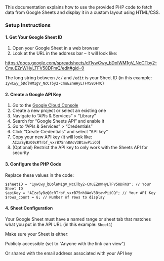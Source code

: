 
This documentation explains how to use the provided PHP code to fetch data from Google Sheets and display it in a custom layout using HTML/CSS.

### Setup Instructions

#### 1. Get Your Google Sheet ID

1.  Open your Google Sheet in a web browser
2.  Look at the URL in the address bar – it will look like:

https://docs.google.com/spreadsheets/d/1ywCwy_bDolWM1gV_NcCTby2-CmuEZnWHyLTFV58DFmQ/edit#gid=0

The long string between  `/d/`  and  `/edit`  is your Sheet ID (in this example:  `1ywCwy_bDolWM1gV_NcCTby2-CmuEZnWHyLTFV58DFmQ`)

#### 2. Create a Google API Key

1.  Go to the  [Google Cloud Console](https://console.cloud.google.com/)
2.  Create a new project or select an existing one
3.  Navigate to “APIs & Services” > “Library”
4.  Search for “Google Sheets API” and enable it
5.  Go to “APIs & Services” > “Credentials”
6.  Click “Create Credentials” and select “API key”
7.  Copy your new API key (it will look like:  `AIzaSyBzQ0cRTrbf_vxrB75nh8AoV3BtawPiiCQ`)
8.  (Optional) Restrict the API key to only work with the Sheets API for security

#### 3. Configure the PHP Code

Replace these values in the code:

```
$sheetID = "1ywCwy_bDolWM1gV_NcCTby2-CmuEZnWHyLTFV58DFmQ"; // Your Sheet ID
$apiKey = "AIzaSyBzQ0cRTrbf_vxrB75nh8AoV3BtawPiiCQ"; // Your API Key
$rows_count = 8; // Number of rows to display
```

#### 4. Sheet Configuration

Your Google Sheet must have a named range or sheet tab that matches what you put in the API URL (in this example:  `Sheet1`)

Make sure your Sheet is either:

Publicly accessible (set to “Anyone with the link can view”)

Or shared with the email address associated with your API key
